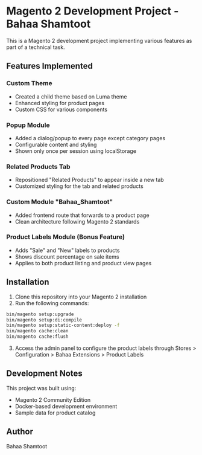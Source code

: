 # Magento 2 Development Project - Bahaa Shamtoot

This is a Magento 2 development project implementing various features as part of a technical task.

## Features Implemented

### Custom Theme
- Created a child theme based on Luma theme
- Enhanced styling for product pages
- Custom CSS for various components

### Popup Module
- Added a dialog/popup to every page except category pages
- Configurable content and styling
- Shown only once per session using localStorage

### Related Products Tab
- Repositioned "Related Products" to appear inside a new tab
- Customized styling for the tab and related products

### Custom Module "Bahaa_Shamtoot"
- Added frontend route that forwards to a product page
- Clean architecture following Magento 2 standards

### Product Labels Module (Bonus Feature)
- Adds "Sale" and "New" labels to products
- Shows discount percentage on sale items
- Applies to both product listing and product view pages

## Installation

1. Clone this repository into your Magento 2 installation
2. Run the following commands:

```bash
bin/magento setup:upgrade
bin/magento setup:di:compile
bin/magento setup:static-content:deploy -f
bin/magento cache:clean
bin/magento cache:flush
```

3. Access the admin panel to configure the product labels through Stores > Configuration > Bahaa Extensions > Product Labels

## Development Notes

This project was built using:
- Magento 2 Community Edition
- Docker-based development environment
- Sample data for product catalog

## Author

Bahaa Shamtoot 